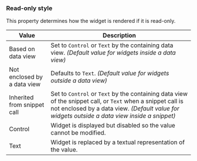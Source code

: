 ### Read-only style

This property determines how the widget is rendered if it is read-only. 

| Value                       | Description |
|-----------------------------|-------------|
| Based on data view          | Set to `Control` or `Text` by the containing data view. *(Default value for widgets inside a data view)*
| Not enclosed by a data view | Defaults to `Text`. *(Default value for widgets outside a data view)*
| Inherited from snippet call | Set to `Control` or `Text` by the containing data view of the snippet call, or `Text` when a snippet call is not enclosed by a data view. *(Default value for widgets outside a data view inside a snippet)*
| Control                     | Widget is displayed but disabled so the value cannot be modified.
| Text                        | Widget is replaced by a textual representation of the value.
